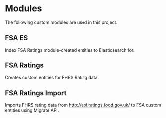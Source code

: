 Modules
=======

The following custom modules are used in this project.

## FSA ES
Index FSA Ratings module-created entities to Elasticsearch for. 

## FSA Ratings
Creates custom entities for FHRS Rating data.

## FSA Ratings Import 
Imports FHRS rating data from http://api.ratings.food.gov.uk/ to FSA custom entities using Migrate API.
